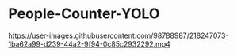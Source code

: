 # People-Counter-YOLO

https://user-images.githubusercontent.com/98788987/218247073-1ba62a99-d239-44a2-9f94-0c85c2932292.mp4

